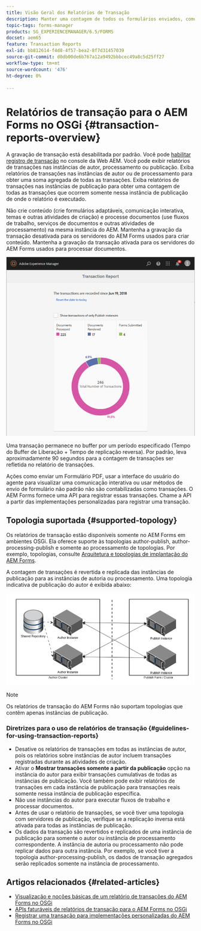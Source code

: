 ```yaml
---
title: Visão Geral dos Relatórios de Transação
description: Manter uma contagem de todos os formulários enviados, comunicação interativa renderizada, Documentos convertidos em um formato para outro e muito mais
topic-tags: forms-manager
products: SG_EXPERIENCEMANAGER/6.5/FORMS
docset: aem65
feature: Transaction Reports
exl-id: bb812614-f4d8-4f57-bea2-8f7d31457039
source-git-commit: d0db00de6b767a12a9492bbbcec49a8c5d25ff27
workflow-type: tm+mt
source-wordcount: '476'
ht-degree: 0%

---
```


# Relatórios de transação para o AEM Forms no OSGi {#transaction-reports-overview}

<!--## Introduction {#introduction}

Transaction reports in AEM Forms let you keep a count of all transactions taken place since a specified date on your AEM Forms deployment. The objective is to provide information about product usage and help business stakeholders understand their digital processing volumes. Examples of a transaction include:

* Submission of an adaptive form, an HTML5 Form, or a form set
* Rendition of a print or a web version of an interactive communication
* Conversion of a document from one file format to another

For more information on what is considered a transaction, see [Billable APIs](../../forms/using/transaction-reports-billable-apis.md).-->

A gravação de transação está desabilitada por padrão. Você pode [habilitar registro de transação](../../forms/using/viewing-and-understanding-transaction-reports.md#setting-up-transaction-reports) no console da Web AEM. Você pode exibir relatórios de transações nas instâncias de autor, processamento ou publicação. Exiba relatórios de transações nas instâncias de autor ou de processamento para obter uma soma agregada de todas as transações. Exiba relatórios de transações nas instâncias de publicação para obter uma contagem de todas as transações que ocorrem somente nessa instância de publicação de onde o relatório é executado.

Não crie conteúdo (crie formulários adaptáveis, comunicação interativa, temas e outras atividades de criação) e processe documentos (use fluxos de trabalho, serviços de documentos e outras atividades de processamento) na mesma instância do AEM. Mantenha a gravação da transação desativada para os servidores do AEM Forms usados para criar conteúdo. Mantenha a gravação da transação ativada para os servidores do AEM Forms usados para processar documentos.

![sample-transaction-report-author-1](assets/sample-transaction-report-author-1.png)

Uma transação permanece no buffer por um período especificado (Tempo do Buffer de Liberação + Tempo de replicação reversa). Por padrão, leva aproximadamente 90 segundos para a contagem de transações ser refletida no relatório de transações.

Ações como enviar um Formulário PDF, usar a interface do usuário do agente para visualizar uma comunicação interativa ou usar métodos de envio de formulário não padrão não são contabilizadas como transações. O AEM Forms fornece uma API para registrar essas transações. Chame a API a partir das implementações personalizadas para registrar uma transação.

## Topologia suportada {#supported-topology}

Os relatórios de transação estão disponíveis somente no AEM Forms em ambientes OSGi. Ela oferece suporte às topologias author-publish, author-processing-publish e somente ao processamento de topologias. Por exemplo, topologias, consulte [Arquitetura e topologias de implantação do AEM Forms](../../forms/using/transaction-reports-overview.md).

A contagem de transações é revertida e replicada das instâncias de publicação para as instâncias de autoria ou processamento. Uma topologia indicativa de publicação do autor é exibida abaixo:

![simple-author-publish-topology](assets/simple-author-publish-topology.png)

>[!NOTE]
>
>Os relatórios de transação do AEM Forms não suportam topologias que contêm apenas instâncias de publicação.

### Diretrizes para o uso de relatórios de transação {#guidelines-for-using-transaction-reports}

* Desative os relatórios de transações em todas as instâncias de autor, pois os relatórios sobre instâncias de autor incluem transações registradas durante as atividades de criação.
* Ativar o **Mostrar transações somente a partir da publicação** opção na instância do autor para exibir transações cumulativas de todas as instâncias de publicação. Você também pode exibir relatórios de transações em cada instância de publicação para transações reais somente nessa instância de publicação específica.
* Não use instâncias do autor para executar fluxos de trabalho e processar documentos.
* Antes de usar o relatório de transações, se você tiver uma topologia com servidores de publicação, verifique se a replicação inversa está ativada para todas as instâncias de publicação.
* Os dados da transação são revertidos e replicados de uma instância de publicação para somente o autor ou instância de processamento correspondente. A instância de autoria ou processamento não pode replicar dados para outra instância. Por exemplo, se você tiver a topologia author-processing-publish, os dados de transação agregados serão replicados somente na instância de processamento.

## Artigos relacionados {#related-articles}

* [Visualização e noções básicas de um relatório de transações do AEM Forms no OSGi](../../forms/using/viewing-and-understanding-transaction-reports.md)
* [APIs faturáveis de relatórios de transação para o AEM Forms no OSGi](../../forms/using/transaction-reports-billable-apis.md)
* [Registrar uma transação para implementações personalizadas do AEM Forms no OSGi](/help/forms/using/record-transaction-custom-implementation.md)
